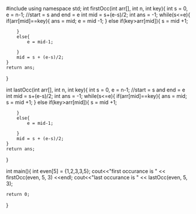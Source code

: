#include<iostream>
using namespace std;
int firstOcc(int arr[], int n, int key){
	int s = 0, e = n-1;  //start = s and end = e
	int mid = s+(e-s)/2;
	int ans = -1;
	while(s<=e){
		if(arr[mid]==key){
			ans = mid;
			e = mid -1;
		}
		else if(key>arr[mid]){
			s = mid +1;
			
		}
		else{
			e = mid-1;
			
		}
		mid = s + (e-s)/2;
	}
	return ans;
}

int lastOcc(int arr[], int n, int key){
	int s = 0, e = n-1;  //start = s and end = e
	int mid = s+(e-s)/2;
	int ans = -1;
	while(s<=e){
		if(arr[mid]==key){
			ans = mid;
			s = mid +1;
		}
		else if(key>arr[mid]){
			s = mid +1;
			
		}
		else{
			e = mid-1;
			
		}
		mid = s + (e-s)/2;
	}
	return ans;
}


int main(){
	int even[5] = {1,2,3,3,5};
	cout<<"first occurance is " << firstOcc(even, 5, 3) <<endl;
	cout<<"last occurance is " << lastOcc(even, 5, 3);

	return 0;
}

